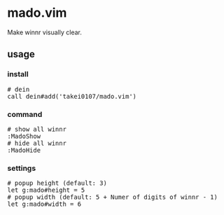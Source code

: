 # mado.vim

Make winnr visually clear.

## usage

### install
<pre>
# dein
call dein#add('takei0107/mado.vim')
</pre>

### command
<pre>
# show all winnr
:MadoShow
# hide all winnr
:MadoHide
</pre>

### settings
<pre>
# popup height (default: 3)
let g:mado#height = 5
# popup width (default: 5 + Numer of digits of winnr - 1) 
let g:mado#width = 6
</pre>
